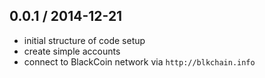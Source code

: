 0.0.1 / 2014-12-21
------------------
- initial structure of code setup
- create simple accounts
- connect to BlackCoin network via `http://blkchain.info`
